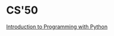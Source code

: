 # CS'50
  

[Introduction to Programming with  Python](./introduction%20to%20programming%20with%20python/README.md)


  